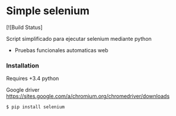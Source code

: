 # Simple selenium 


[![Build Status]

Script simplificado para ejecutar selenium mediante python

  -  Pruebas funcionales automaticas web



### Installation

Requires +3.4 python

Google driver
https://sites.google.com/a/chromium.org/chromedriver/downloads


```sh
$ pip install selenium

```
